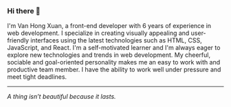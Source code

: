 ### Hi there 👋

I'm Van Hong Xuan, a front-end developer with 6 years of experience in web development. I specialize in creating visually appealing and user-friendly interfaces using the latest technologies such as HTML, CSS, JavaScript, and React. I'm a self-motivated learner and I'm always eager to explore new technologies and trends in web development. My cheerful, sociable and goal-oriented personality makes me an easy to work with and productive team member. I have the ability to work well under pressure and meet tight deadlines.


<!-- [https://xuanvan.vercel.app](https://xuanvan.vercel.app) -->
------------------------------------

*A thing isn’t beautiful because it lasts.*

<!--
**xuanvan229/xuanvan229** is a ✨ _special_ ✨ repository because its `README.md` (this file) appears on your GitHub profile.

Here are some ideas to get you started:

- 🔭 I’m currently working on ...
- 🌱 I’m currently learning ...
- 👯 I’m looking to collaborate on ...
- 🤔 I’m looking for help with ...
- 💬 Ask me about ...
- 📫 How to reach me: ...
- 😄 Pronouns: ...
- ⚡ Fun fact: ...
-->
